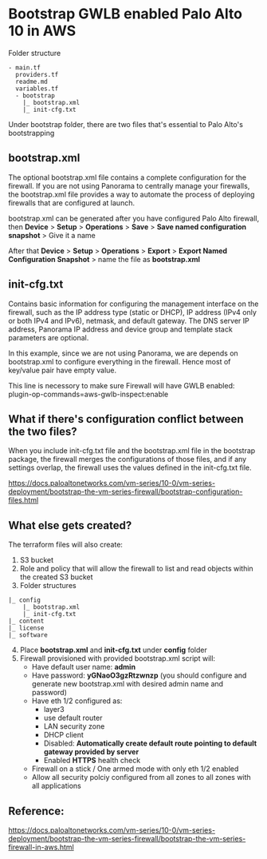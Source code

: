 # Bootstrap GWLB enabled Palo Alto 10 in AWS

Folder structure
```
- main.tf
  providers.tf
  readme.md
  variables.tf
  - bootstrap
    |_ bootstrap.xml
    |_ init-cfg.txt
```    

Under bootstrap folder, there are two files that's essential to Palo Alto's bootstrapping

## bootstrap.xml
The optional bootstrap.xml file contains a complete configuration for the firewall. If you are not using Panorama to centrally manage your firewalls, the bootstrap.xml file provides a way to automate the process of deploying firewalls that are configured at launch.

bootstrap.xml can be generated after you have configured Palo Alto firewall, then **Device** > **Setup** > **Operations** > **Save** > **Save named configuration snapshot** > Give it a name

After that **Device** > **Setup** > **Operations** > **Export** > **Export Named Configuration Snapshot** > name the file as **bootstrap.xml**

## init-cfg.txt
Contains basic information for configuring the management interface on the firewall, such as the IP address type (static or DHCP), IP address (IPv4 only or both IPv4 and IPv6), netmask, and default gateway. The DNS server IP address, Panorama IP address and device group and template stack parameters are optional.

In this example, since we are not using Panorama, we are depends on bootstrap.xml to configure everything in the firewall. Hence most of key/value pair have empty value.

This line is necessory to make sure Firewall will have GWLB enabled:
plugin-op-commands=aws-gwlb-inspect:enable

## What if there's configuration conflict between the two files?
When you include init-cfg.txt file and the bootstrap.xml file in the bootstrap package, the firewall merges the configurations of those files, and if any settings overlap, the firewall uses the values defined in the init-cfg.txt file.

https://docs.paloaltonetworks.com/vm-series/10-0/vm-series-deployment/bootstrap-the-vm-series-firewall/bootstrap-configuration-files.html

## What else gets created?
The terraform files will also create:
1. S3 bucket
2. Role and policy that will allow the firewall to list and read objects within the created S3 bucket
3. Folder structures
```
|_ config
    |_ bootstrap.xml
    |_ init-cfg.txt
|_ content
|_ license
|_ software
```
4. Place **bootstrap.xml** and **init-cfg.txt** under **config** folder
5. Firewall provisioned with provided bootstrap.xml script will:
    * Have default user name: **admin**
    * Have password: **yGNaoO3gzRtzwnzp** (you should configure and generate new bootstrap.xml with desired admin name and password)
    * Have eth 1/2 configured as:
        * layer3
        * use default router
        * LAN security zone
        * DHCP client
        * Disabled: **Automatically create default route pointing to default gateway provided by server**
        * Enabled **HTTPS** health check
    * Firewall on a stick / One armed mode with only eth 1/2 enabled
    * Allow all security polciy configured from all zones to all zones with all applications

## Reference: 
https://docs.paloaltonetworks.com/vm-series/10-0/vm-series-deployment/bootstrap-the-vm-series-firewall/bootstrap-the-vm-series-firewall-in-aws.html
